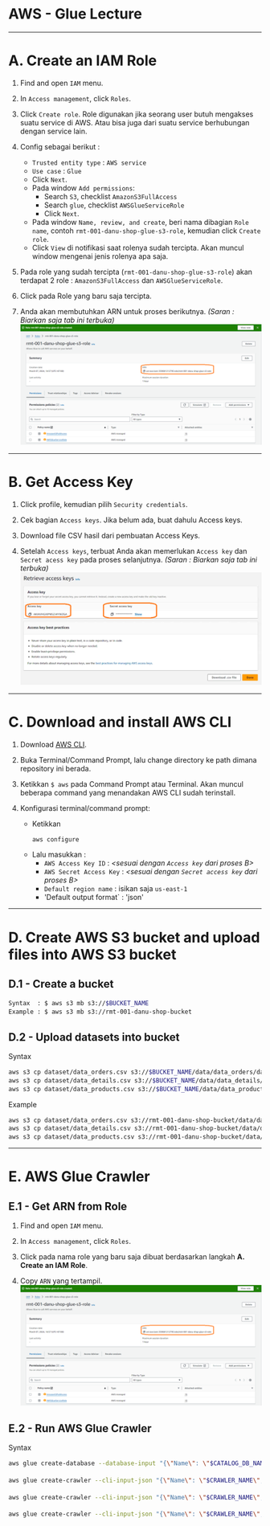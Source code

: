 # AWS - Glue Lecture

---
# A. Create an IAM Role
1. Find and open `IAM` menu.

2. In `Access management`, click `Roles`.

3. Click `Create role`. Role digunakan jika seorang user butuh mengakses suatu service di AWS. Atau bisa juga dari suatu service berhubungan dengan service lain.

4. Config sebagai berikut :
   * `Trusted entity type` : `AWS service`
   * `Use case` : `Glue`
   * Click `Next`.
   * Pada window `Add permissions`:
     + Search `S3`, checklist `AmazonS3FullAccess`
     + Search `glue`, checklist `AWSGlueServiceRole`
     + Click `Next`.
   * Pada window `Name, review, and create`, beri nama dibagian `Role name`, contoh `rmt-001-danu-shop-glue-s3-role`, kemudian click `Create role`.
   * Click `View` di notifikasi saat rolenya sudah tercipta. Akan muncul window mengenai jenis rolenya apa saja.

5. Pada role yang sudah tercipta (`rmt-001-danu-shop-glue-s3-role`) akan terdapat 2 role : `AmazonS3FullAccess` dan `AWSGlueServiceRole`.

6. Click pada Role yang baru saja tercipta.

7. Anda akan membutuhkan ARN untuk proses berikutnya. *(Saran : Biarkan saja tab ini terbuka)*
   ![plot](role.png)

---
# B. Get Access Key
1. Click profile, kemudian pilih `Security credentials`.

2. Cek bagian `Access keys`. Jika belum ada, buat dahulu Access keys.

3. Download file CSV hasil dari pembuatan Access Keys.

4. Setelah `Access keys`, terbuat Anda akan memerlukan `Access key` dan `Secret acess key` pada proses selanjutnya. *(Saran : Biarkan saja tab ini terbuka)*
   ![plot](access-key.png)

---
# C. Download and install AWS CLI
1. Download [AWS CLI](https://aws.amazon.com/cli/).

2. Buka Terminal/Command Prompt, lalu change directory ke path dimana repository ini berada.

3. Ketikkan `$ aws` pada Command Prompt atau Terminal. Akan muncul beberapa command yang menandakan AWS CLI sudah terinstall.

4. Konfigurasi terminal/command prompt:
   * Ketikkan
     ```bash
     aws configure
     ```
   * Lalu masukkan :
     + `AWS Access Key ID` : *<sesuai dengan `Access key` dari proses B>*
     + `AWS Secret Access Key` : *<sesuai dengan `Secret access key` dari proses B>*
     + `Default region name` : isikan saja `us-east-1`
     + 'Default output format` : 'json'

---
# D. Create AWS S3 bucket and upload files into AWS S3 bucket

## D.1 - Create a bucket
```sh
Syntax  : $ aws s3 mb s3://$BUCKET_NAME
Example : $ aws s3 mb s3://rmt-001-danu-shop-bucket
```

## D.2 - Upload datasets into bucket
Syntax
```sh
aws s3 cp dataset/data_orders.csv s3://$BUCKET_NAME/data/data_orders/data_orders.csv 
aws s3 cp dataset/data_details.csv s3://$BUCKET_NAME/data/data_details/data_details.csv
aws s3 cp dataset/data_products.csv s3://$BUCKET_NAME/data/data_products/data_products.csv
```

Example
```sh
aws s3 cp dataset/data_orders.csv s3://rmt-001-danu-shop-bucket/data/data_orders/data_orders.csv 
aws s3 cp dataset/data_details.csv s3://rmt-001-danu-shop-bucket/data/data_details/data_details.csv
aws s3 cp dataset/data_products.csv s3://rmt-001-danu-shop-bucket/data/data_products/data_products.csv
```

---
# E. AWS Glue Crawler
## E.1 - Get ARN from Role
1. Find and open `IAM` menu.

2. In `Access management`, click `Roles`.

3. Click pada nama role yang baru saja dibuat berdasarkan langkah **A. Create an IAM Role**.

4. Copy `ARN` yang tertampil.
   ![plot](role.png)

## E.2 - Run AWS Glue Crawler
Syntax
```sh
aws glue create-database --database-input "{\"Name\": \"$CATALOG_DB_NAME\"}"

aws glue create-crawler --cli-input-json "{\"Name\": \"$CRAWLER_NAME\", \"Role\": \"$YOUR_ARN\", \"DatabaseName\": \"$CATALOG_DB_NAME\", \"Targets\": {\"S3Targets\": [{\"Path\": \"s3://$BUCKET_NAME/data/data_orders/\"}]}}"

aws glue create-crawler --cli-input-json "{\"Name\": \"$CRAWLER_NAME\", \"Role\": \"$YOUR_ARN\", \"DatabaseName\": \"$CATALOG_DB_NAME\", \"Targets\": {\"S3Targets\": [{\"Path\": \"s3://$BUCKET_NAME/data/data_details/\"}]}}"

aws glue create-crawler --cli-input-json "{\"Name\": \"$CRAWLER_NAME\", \"Role\": \"$YOUR_ARN\", \"DatabaseName\": \"$CATALOG_DB_NAME\", \"Targets\": {\"S3Targets\": [{\"Path\": \"s3://$BUCKET_NAME/data/data_products/\"}]}}"

```
